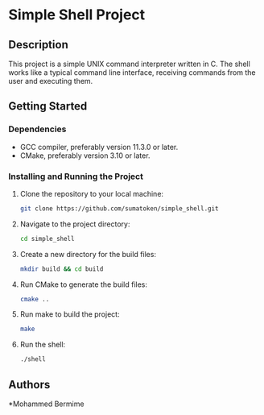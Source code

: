# Simple Shell Project

## Description

This project is a simple UNIX command interpreter written in C. The shell works like a typical command line interface, receiving commands from the user and executing them.

## Getting Started

### Dependencies

* GCC compiler, preferably version 11.3.0 or later.
* CMake, preferably version 3.10 or later.

### Installing and Running the Project

1. Clone the repository to your local machine:
    ```sh
    git clone https://github.com/sumatoken/simple_shell.git
    ```

2. Navigate to the project directory:
    ```sh
    cd simple_shell
    ```

3. Create a new directory for the build files:
    ```sh
    mkdir build && cd build
    ```

4. Run CMake to generate the build files:
    ```sh
    cmake ..
    ```

5. Run make to build the project:
    ```sh
    make
    ```

6. Run the shell:
    ```sh
    ./shell
    ```

## Authors

*Mohammed Bermime
